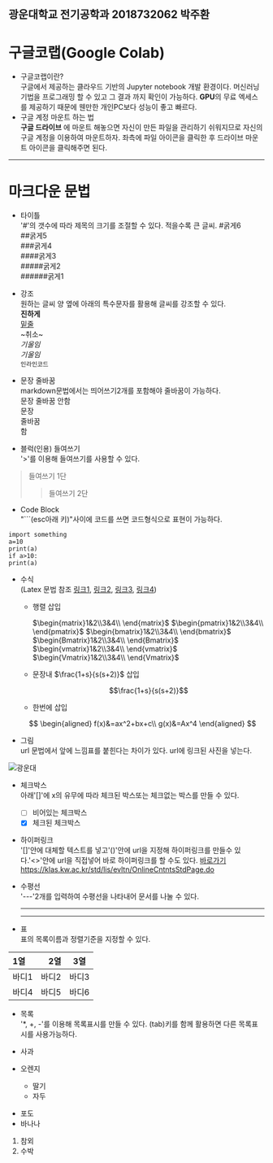 광운대학교 전기공학과 2018732062 박주환
---
# 구글코랩(Google Colab)
* 구글코랩이란?  
구글에서 제공하는 클라우드 기반의 Jupyter notebook 개발 환경이다. 머신러닝기법을 프로그래밍 할 수 있고 그 결과 까지 확인이 가능하다. **GPU**의 무료 엑세스를 제공하기 때문에 웬만한 개인PC보다 성능이 좋고 빠르다.  
* 구글 계정 마운트 하는 법  
__구글 드라이브__ 에 마운트 해놓으면 자신이 만든 파일을 관리하기 쉬워지므로 자신의 구글 계정을 이용하여 마운트하자. 좌측에 파일 아이콘을 클릭한 후 드라이브 마운트 아이콘을 클릭해주면 된다.

---
# 마크다운 문법
* 타이틀  
'#'의 갯수에 따라 제목의 크기를 조절할 수 있다. 적을수록 큰 글씨.
#굵게6  
##굵게5  
###굵게4  
####굵게3  
#####굵게2  
######굵게1

* 강조  
원하는 글씨 양 옆에 아래의 특수문자를 활용해 글씨를 강조할 수 있다.  
__진하게__  
<u>밑줄</u>  
~취소~  
*기울임*  
_기울임_  
`인라인코드`  

* 문장 줄바꿈  
markdown문법에서는 띄어쓰기2개를 포함해야 줄바꿈이 가능하다.  
문장
줄바꿈
안함  
문장  
줄바꿈  
함  

* 블럭(인용) 들여쓰기  
'>'를 이용해 들여쓰기를 사용할 수 있다.  
>들여쓰기 1단  
>>들여쓰기 2단  

* Code Block  
"```(esc아래 키)"사이에 코드를 쓰면 코드형식으로 표현이 가능하다.  
```
import something
a=10
print(a)
if a>10:
print(a)
```

* 수식  
(Latex 문법 참조 [링크1](https://ko.wikipedia.org/wiki/%EC%9C%84%ED%82%A4%EB%B0%B1%EA%B3%BC:TeX_%EB%AC%B8%EB%B2%95), [링크2](https://velog.io/@d2h10s/LaTex-Markdown-%EC%88%98%EC%8B%9D-%EC%9E%91%EC%84%B1%EB%B2%95), [링크3](https://itpro.tistory.com/115), [링크4](https://huni0318.github.io/blog/blog-etc/2020-12-21-markdown-tutorial2/))
   + 행렬 삽입

     $\begin{matrix}1&2\\3&4\\ \end{matrix}$
     $\begin{pmatrix}1&2\\3&4\\ \end{pmatrix}$
     $\begin{bmatrix}1&2\\3&4\\ \end{bmatrix}$
     $\begin{Bmatrix}1&2\\3&4\\ \end{Bmatrix}$
     $\begin{vmatrix}1&2\\3&4\\ \end{vmatrix}$
     $\begin{Vmatrix}1&2\\3&4\\ \end{Vmatrix}$  
   + 문장내 $\frac{1+s}{s(s+2)}$ 삽입
     
     $$\frac{1+s}{s(s+2)}$$
   + 한번에 삽입
   
   $$
   \begin{aligned}
   f(x)&=ax^2+bx+c\\
   g(x)&=Ax^4
   \end{aligned}
   $$

* 그림  
url 문법에서 앞에 느낌표를 붙힌다는 차이가 있다. url에 링크된 사진을 넣는다.  

![광운대](https://d1qzykz9iz00c7.cloudfront.net/static/logo_new/logo_c050.png)

* 체크박스  
아래'[]'에 x의 유무에 따라 체크된 박스또는 체크없는 박스를 만들 수 있다.  
  * [ ] 비어있는 체크박스  
  * [x] 체크된 체크박스  

* 하이퍼링크  
  '[]'안에 대체할 텍스트를 넣고'()'안에 url을 지정해 하이퍼링크를 만들수 있다.'<>'안에 url을 직접넣어 바로 하이퍼링크를 할 수도 있다.
  [바로가기](https://klas.kw.ac.kr/std/lis/evltn/OnlineCntntsStdPage.do)
  <https://klas.kw.ac.kr/std/lis/evltn/OnlineCntntsStdPage.do>

* 수평선  
  '---'2개를 입력하여 수평선을 나타내어 문서를 나눌 수 있다.
  ***
  ___

* 표  
  표의 목록이름과 정렬기준을 지정할 수 있다.

|1열|2열|3열|
|:---|---:|:---:|
|바디1|바디2|바디3|
|바디4|바디5|바디6|

* 목록  
  '*, +, -'를 이용해 목록표시를 만들 수 있다. (tab)키를 함께 활용하면 다른 목록표시를 사용가능하다.   

* 사과
* 오렌지
  + 딸기
  + 자두
- 포도
- 바나나
1. 참외
2. 수박

